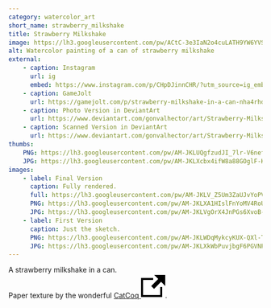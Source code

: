 ```yaml
---
category: watercolor_art
short_name: strawberry_milkshake
title: Strawberry Milkshake
image: https://lh3.googleusercontent.com/pw/ACtC-3e3IaN2o4cuLATH9YW6YVSiHTaK8LEJB0qdJeEgleJazWJUYkFmhDd61VwhWqzbjsE9RcAu-NwiNmie0YLkIVjt3kZFQ-YzM739wmVqr7IxhkUEuo8wMC5tusuGyJiEoaq-O3JIYir-ZvXdRU9Uj1AA=w1200-h630-no?authuser=0
alt: Watercolor painting of a can of strawberry milkshake
external:
    - caption: Instagram
      url: ig
      embed: https://www.instagram.com/p/CHpDJinnCHR/?utm_source=ig_embed&amp;utm_campaign=loading
    - caption: GameJolt
      url: https://gamejolt.com/p/strawberry-milkshake-in-a-can-nha4rhdk
    - caption: Photo Version in DeviantArt
      url: https://www.deviantart.com/gonvalhector/art/Strawberry-Milkshake-Can-870344345
    - caption: Scanned Version in DeviantArt
      url: https://www.deviantart.com/gonvalhector/art/Strawberry-Milkshake-Can-870219197
thumbs:
    PNG: https://lh3.googleusercontent.com/pw/AM-JKLUQgfzudJI_7lr-V6nefMnBneP6AtK1jsBu5oXp3M3xNaH__v5z0kc2yKpWKSINrr5RN_mfCpKK1jL8tcqtPGkrEBRydcdN3ye74CruckWR1X_Zbccv4C980u-STZjXXScyN5SA9xpSiWDepoRXeGjH
    JPG: https://lh3.googleusercontent.com/pw/AM-JKLXcbx4ifW8a88GOglF-KvSLbzdwP8h1OaHfh8CQk1KMTACuebJo986U4nklrPtoR8wmv684XvErMCU6cC6UqyHbtwx7Jl8pqLp3lMCp5j7SPOQPVIFQt_o7bfaXn5e1YLmqxyNZJUEPEGYHic-M57Tq
images:
    - label: Final Version
      caption: Fully rendered.
      full: https://lh3.googleusercontent.com/pw/AM-JKLV_Z5Um3ZaUJvYoPVMLAooP4ivWphBWCkU97DH4Gt297q-gAaS2zUdXwfO3bLFWXhiZuLOfmxNyI9QOAml4jtoJjgfqIefaJrnXVkQBWwVyfLaXDGLtYTakFxFhLAD6-t5rFcW-2KtRqdj1vhE7JbzK=w2400
      PNG: https://lh3.googleusercontent.com/pw/AM-JKLXA1HIslFnYoMV4RoUuPnzitR_VNEE2J-7bsM5cvOOR-L3o3YIA19t1fE0I6_xMhEqjD9VBqYGkR_teOud6O5q7VcILRLri0SlmDmHQxxrmb_d07Xh9e29xYCBvm8rZ6bHLRNDZMwNaNx6nSzEw2JQm
      JPG: https://lh3.googleusercontent.com/pw/AM-JKLVgOrX4JnPGs6XvoB-iKchA7dt7j14qW887-cXqqWGJRhZEb62VqZnoVkhSU9KncRjFvOBt3b0vk6lvyNNyLwUGfErH69ntnwmf7cmhy8ofG0mFZwAUHpH-xvO-htjOYl6E2GyFVN0NkvzGJl_uTLCl
    - label: First Version
      caption: Just the sketch.
      PNG: https://lh3.googleusercontent.com/pw/AM-JKLWDqMykcyKUX-QXl-TFccCLTZkZtDHbeROZfW8tyQ2O6-OcZ1xsd9p4GVTmNlxvmm5oy9xrPqWpcR5U4f9fVL9H7d1VoIMySbvC1JzfcLqWEZpGp9nZpirwPwhRomDdID4HneIW-eap3NABuT6l1iW8
      JPG: https://lh3.googleusercontent.com/pw/AM-JKLXkWbPuvjbgF6PGVNPEzbayU-f25IaoIMr0jmSDfawwKrO4HfSdifYL3W2ZtBn11k0F47iG4MR1he1ILvRXT-TW7mSiSKBMe6mMQSAYOKZNhkRAjSkB-Q4FIDJ1W7SSSsPWqO8pnLxZ4PLXvE8upymI
---
```


A strawberry milkshake in a can.  
Paper texture by the wonderful [CatCoq <img src="/assets/images/icons/external.svg" alt="External Link" class="external-icon">](https://www.instagram.com/catcoq/).
